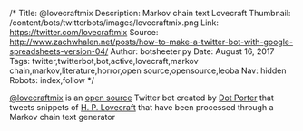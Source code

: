 /*
Title: @lovecraftmix
Description: Markov chain text Lovecraft
Thumbnail: /content/bots/twitterbots/images/lovecraftmix.png
Link: https://twitter.com/lovecraftmix
Source: http://www.zachwhalen.net/posts/how-to-make-a-twitter-bot-with-google-spreadsheets-version-04/
Author: botsheeter.py
Date: August 16, 2017
Tags: twitter,twitterbot,bot,active,lovecraft,markov chain,markov,literature,horror,open source,opensource,leoba
Nav: hidden
Robots: index,follow
*/

[@lovecraftmix](https://twitter.com/lovecraftmix) is an [open source](http://www.zachwhalen.net/posts/how-to-make-a-twitter-bot-with-google-spreadsheets-version-04/) Twitter bot created by [Dot Porter](https://twitter.com/leoba) that tweets snippets of [H. P. Lovecraft](https://en.wikipedia.org/wiki/H._P._Lovecraft) that have been processed through a Markov chain text generator


